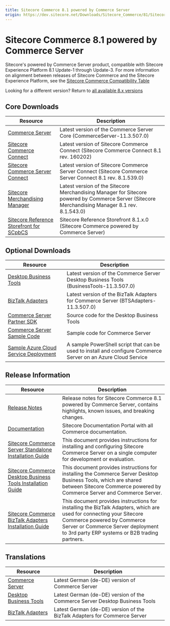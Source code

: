 ```yaml
---
title: Sitecore Commerce 8.1 powered by Commerce Server
origin: https://dev.sitecore.net/Downloads/Sitecore_Commerce/81/Sitecore_Commerce_81_powered_by_CS.aspx
---
```


# Sitecore Commerce 8.1 powered by Commerce Server

Sitecore's powered by Commerce Server product, compatible with Sitecore Experience Platform 8.1 Update-1 through Update-3. For more information on alignment between releases of Sitecore Commerce and the Sitecore Experience Platform, see the [Sitecore Commerce Compatibility Table](https://kb.sitecore.net/articles/316437)

Looking for a different version? Return to [all available 8.x versions](/Downloads/Sitecore_Commerce)

## Core Downloads

 | Resource | Description |
 | --- | --- |
 | [Commerce Server](https://sitecoredev.azureedge.net/~/media/B65EBF7A0DA74218A62534E7C6B8A156.ashx?date=20161219T032425) | Latest version of the Commerce Server Core (CommerceServer-11.3.507.0) |
 | [Sitecore Commerce Connect](https://sitecoredev.azureedge.net/~/media/860F099503F4427C95FD922701302FE2.ashx?date=20161219T032425) | Latest version of Sitecore Commerce Connect (Sitecore Commerce Connect 8.1 rev. 160202) |
 | [Sitecore Commerce Server Connect](https://sitecoredev.azureedge.net/~/media/E501F8CCD6274E1098B92E82485140F1.ashx?date=20161219T032425) | Latest version of Sitecore Commerce Server Connect (Sitecore Commerce Server Connect 8.1 rev. 8.1.539.0) |
 | [Sitecore Merchandising Manager](https://sitecoredev.azureedge.net/~/media/1D2357F66113449FBB79CA9056281AF5.ashx?date=20161219T032423) | Latest version of the Sitecore Merchandising Manager for Sitecore powered by Commerce Server (Sitecore Merchandising Manager 8.1 rev. 8.1.543.0) |
 | [Sitecore Reference Storefront for SCpbCS](https://github.com/Sitecore/Reference-Storefront/releases) | Sitecore Reference Storefront 8.1.x.0 (Sitecore Commerce powered by Commerce Server) |

## Optional Downloads

 | Resource | Description |
 | --- | --- |
 | [Desktop Business Tools](https://sitecoredev.azureedge.net/~/media/8D45471C4C114B26B0D13668D8C09F50.ashx?date=20161219T032423) | Latest version of the Commerce Server Desktop Business Tools (BusinessTools-11.3.507.0) |
 | [BizTalk Adapters](https://sitecoredev.azureedge.net/~/media/BB6F843F211B41F0B929EFA79AEF61D5.ashx?date=20161219T032425) | Latest version of the BizTalk Adapters for Commerce Server (BTSAdapters-11.3.507.0) |
 | [Commerce Server Partner SDK](https://marketplace.sitecore.net/Modules/Commerce_Server_Desktop_Business_Tools_SDK?sc_lang=en) | Source code for the Desktop Business Tools |
 | [Commerce Server Sample Code](https://marketplace.sitecore.net/Modules/Commerce_Server_SDK?sc_lang=en) | Sample code for Commerce Server |
 | [Sample Azure Cloud Service Deployment](https://marketplace.sitecore.net/Modules/S/Sitecore_Commerce_Server_Azure_Cloud_Service) | A sample PowerShell script that can be used to install and configure Commerce Server on an Azure Cloud Service |

## Release Information

 | Resource | Description |
 | --- | --- |
 | [Release Notes](http://commercesdn.sitecore.net/SCpbCS81/releasenotes/en-us/index.html) | Release notes for Sitecore Commerce 8.1 powered by Commerce Server, contains highlights, known issues, and breaking changes. |
 | [Documentation](https://doc.sitecore.com) | Sitecore Documentation Portal with all Commerce documentation. |
 | [Sitecore Commerce Server Standalone Installation Guide](http://commercesdn.sitecore.net/SCpbCS81/SitecoreCommerceInstallationGuide/en-us/index_frames.html) | This document provides instructions for installing and configuring Sitecore Commerce Server on a single computer for development or evaluation. |
 | [Sitecore Commerce Desktop Business Tools Installation Guide](http://commercesdn.sitecore.net/SCpbCS81/SitecoreCommerceDesktopBusinessToolsInstallationGuide/en-us/index_frames.html) | This document provides instructions for installing the Commerce Server Desktop Business Tools, which are shared between Sitecore Commerce powered by Commerce Server and Commerce Server. |
 | [Sitecore Commerce BizTalk Adapters Installation Guide](http://commercesdn.sitecore.net/SCpbCS81/SitecoreCommerceBizTalkAdaptersInstallationGuide/en-us/index_frames.html) | This document provides instructions for installing the BizTalk Adapters, which are used for connecting your Sitecore Commerce powered by Commerce Server or Commerce Server deployment to 3rd party ERP systems or B2B trading partners. |

## Translations

 | Resource | Description |
 | --- | --- |
 | [Commerce Server](https://sitecoredev.azureedge.net/~/media/6167AFD13D454E8FA1DF92A062218B5F.ashx?date=20161219T032423) | Latest German (de-DE) version of Commerce Server |
 | [Desktop Business Tools](https://sitecoredev.azureedge.net/~/media/C17A5E4E38C04EF08FCDDFDB8AAE5BA0.ashx?date=20161219T032422) | Latest German (de-DE) version of the Commerce Server Desktop Business Tools |
 | [BizTalk Adapters](https://sitecoredev.azureedge.net/~/media/D1DC62FDA6164B0AA525DCA4A72C036F.ashx?date=20161219T032423) | Latest German (de-DE) version of the BizTalk Adapters for Commerce Server |